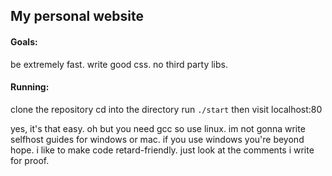## My personal website

#### Goals:
be extremely fast.
write good css.
no third party libs.

#### Running:
clone the repository
cd into the directory
run `./start` then visit localhost:80

yes, it's that easy. oh but you need gcc so use linux. im not gonna write selfhost guides for windows or mac. if you use windows you're beyond hope.
i like to make code retard-friendly.
just look at the comments i write for proof.
